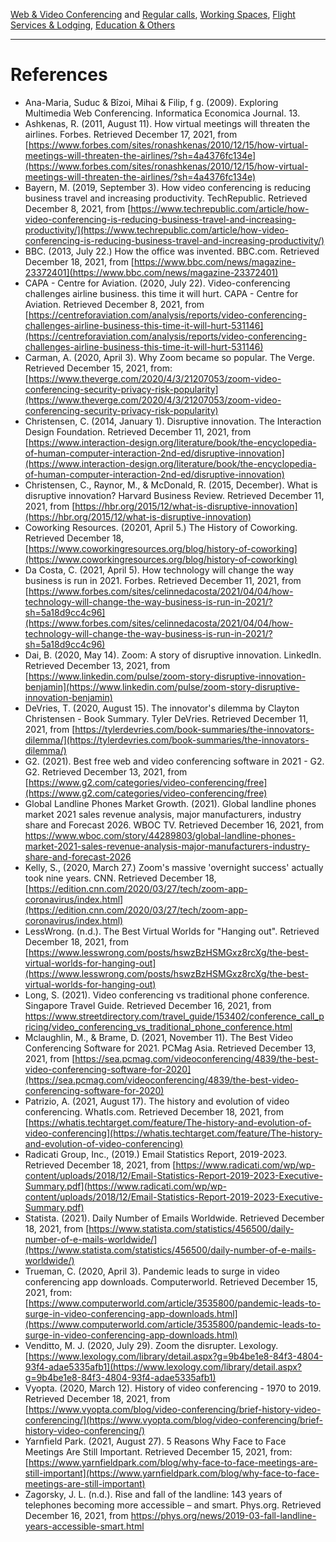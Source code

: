 [Web & Video Conferencing](index.md) and [Regular calls](second.md), [Working Spaces](third.md), [Flight Services & Lodging](fourth.md), [Education & Others](fifth.md)

---

# References

- Ana-Maria, Suduc & Bîzoi, Mihai & Filip, f g. (2009). Exploring Multimedia Web Conferencing. Informatica Economica Journal. 13.
- Ashkenas, R. (2011, August 11). How virtual meetings will threaten the airlines. Forbes. Retrieved December 17, 2021, from [https://www.forbes.com/sites/ronashkenas/2010/12/15/how-virtual-meetings-will-threaten-the-airlines/?sh=4a4376fc134e](https://www.forbes.com/sites/ronashkenas/2010/12/15/how-virtual-meetings-will-threaten-the-airlines/?sh=4a4376fc134e)
- Bayern, M. (2019, September 3). How video conferencing is reducing business travel and increasing productivity. TechRepublic. Retrieved December 8, 2021, from [https://www.techrepublic.com/article/how-video-conferencing-is-reducing-business-travel-and-increasing-productivity/](https://www.techrepublic.com/article/how-video-conferencing-is-reducing-business-travel-and-increasing-productivity/)
- BBC. (2013, July 22.) How the office was invented. BBC.com. Retrieved December 18, 2021, from [https://www.bbc.com/news/magazine-23372401](https://www.bbc.com/news/magazine-23372401)
- CAPA - Centre for Aviation. (2020, July 22). Video-conferencing challenges airline business. this time it will hurt. CAPA - Centre for Aviation. Retrieved December 8, 2021, from [https://centreforaviation.com/analysis/reports/video-conferencing-challenges-airline-business-this-time-it-will-hurt-531146](https://centreforaviation.com/analysis/reports/video-conferencing-challenges-airline-business-this-time-it-will-hurt-531146)
- Carman, A. (2020, April 3). Why Zoom became so popular. The Verge. Retrieved December 15, 2021, from:[https://www.theverge.com/2020/4/3/21207053/zoom-video-conferencing-security-privacy-risk-popularity](https://www.theverge.com/2020/4/3/21207053/zoom-video-conferencing-security-privacy-risk-popularity)
- Christensen, C. (2014, January 1). Disruptive innovation. The Interaction Design Foundation. Retrieved December 11, 2021, from [https://www.interaction-design.org/literature/book/the-encyclopedia-of-human-computer-interaction-2nd-ed/disruptive-innovation](https://www.interaction-design.org/literature/book/the-encyclopedia-of-human-computer-interaction-2nd-ed/disruptive-innovation)
- Christensen, C., Raynor, M., & McDonald, R. (2015, December). What is disruptive innovation? Harvard Business Review. Retrieved December 11, 2021, from [https://hbr.org/2015/12/what-is-disruptive-innovation](https://hbr.org/2015/12/what-is-disruptive-innovation)
- Coworking Resources. (20201, April 5.) The History of Coworking. Retrieved December 18, [https://www.coworkingresources.org/blog/history-of-coworking](https://www.coworkingresources.org/blog/history-of-coworking)
- Da Costa, C. (2021, April 5). How technology will change the way business is run in 2021. Forbes. Retrieved December 11, 2021, from [https://www.forbes.com/sites/celinnedacosta/2021/04/04/how-technology-will-change-the-way-business-is-run-in-2021/?sh=5a18d9cc4c96](https://www.forbes.com/sites/celinnedacosta/2021/04/04/how-technology-will-change-the-way-business-is-run-in-2021/?sh=5a18d9cc4c96)
- Dai, B. (2020, May 14). Zoom: A story of disruptive innovation. LinkedIn. Retrieved December 13, 2021, from [https://www.linkedin.com/pulse/zoom-story-disruptive-innovation-benjamin](https://www.linkedin.com/pulse/zoom-story-disruptive-innovation-benjamin)
- DeVries, T. (2020, August 15). The innovator's dilemma by Clayton Christensen - Book Summary. Tyler DeVries. Retrieved December 11, 2021, from [https://tylerdevries.com/book-summaries/the-innovators-dilemma/](https://tylerdevries.com/book-summaries/the-innovators-dilemma/)
- G2. (2021). Best free web and video conferencing software in 2021 - G2. G2. Retrieved December 13, 2021, from [https://www.g2.com/categories/video-conferencing/free](https://www.g2.com/categories/video-conferencing/free)
- Global Landline Phones Market Growth. (2021). Global landline phones market 2021 sales revenue analysis, major manufacturers, industry share and Forecast 2026. WBOC TV. Retrieved December 16, 2021, from https://www.wboc.com/story/44289803/global-landline-phones-market-2021-sales-revenue-analysis-major-manufacturers-industry-share-and-forecast-2026
- Kelly, S., (2020, March 27.) Zoom's massive 'overnight success' actually took nine years. CNN. Retrieved December 18, [https://edition.cnn.com/2020/03/27/tech/zoom-app-coronavirus/index.html](https://edition.cnn.com/2020/03/27/tech/zoom-app-coronavirus/index.html)
- LessWrong. (n.d.). The Best Virtual Worlds for "Hanging out". Retrieved December 18, 2021, from [https://www.lesswrong.com/posts/hswzBzHSMGxz8rcXg/the-best-virtual-worlds-for-hanging-out](https://www.lesswrong.com/posts/hswzBzHSMGxz8rcXg/the-best-virtual-worlds-for-hanging-out)
- Long, S. (2021). Video conferencing vs traditional phone conference. Singapore Travel Guide. Retrieved December 16, 2021, from https://www.streetdirectory.com/travel_guide/153402/conference_call_pricing/video_conferencing_vs_traditional_phone_conference.html
- Mclaughlin, M., & Brame, D. (2021, November 11). The Best Video Conferencing Software for 2021. PCMag Asia. Retrieved December 13, 2021, from [https://sea.pcmag.com/videoconferencing/4839/the-best-video-conferencing-software-for-2020](https://sea.pcmag.com/videoconferencing/4839/the-best-video-conferencing-software-for-2020)
- Patrizio, A. (2021, August 17). The history and evolution of video conferencing. WhatIs.com. Retrieved December 18, 2021, from [https://whatis.techtarget.com/feature/The-history-and-evolution-of-video-conferencing](https://whatis.techtarget.com/feature/The-history-and-evolution-of-video-conferencing)
- Radicati Group, Inc., (2019.) Email Statistics Report, 2019-2023. Retrieved December 18, 2021, from [https://www.radicati.com/wp/wp-content/uploads/2018/12/Email-Statistics-Report-2019-2023-Executive-Summary.pdf](https://www.radicati.com/wp/wp-content/uploads/2018/12/Email-Statistics-Report-2019-2023-Executive-Summary.pdf)
- Statista. (2021). Daily Number of Emails Worldwide. Retrieved December 18, 2021, from  [https://www.statista.com/statistics/456500/daily-number-of-e-mails-worldwide/](https://www.statista.com/statistics/456500/daily-number-of-e-mails-worldwide/)
- Trueman, C. (2020, April 3). Pandemic leads to surge in video conferencing app downloads. Computerworld. Retrieved December 15, 2021, from:
[https://www.computerworld.com/article/3535800/pandemic-leads-to-surge-in-video-conferencing-app-downloads.html](https://www.computerworld.com/article/3535800/pandemic-leads-to-surge-in-video-conferencing-app-downloads.html)
- Venditto, M. J. (2020, July 29). Zoom the disrupter. Lexology. [https://www.lexology.com/library/detail.aspx?g=9b4be1e8-84f3-4804-93f4-adae5335afb1](https://www.lexology.com/library/detail.aspx?g=9b4be1e8-84f3-4804-93f4-adae5335afb1)
- Vyopta. (2020, March 12). History of video conferencing - 1970 to 2019. Retrieved December 18, 2021, from [https://www.vyopta.com/blog/video-conferencing/brief-history-video-conferencing/](https://www.vyopta.com/blog/video-conferencing/brief-history-video-conferencing/)
- Yarnfield Park. (2021, August 27). 5 Reasons Why Face to Face Meetings Are Still Important. Retrieved December 15, 2021, from:
[https://www.yarnfieldpark.com/blog/why-face-to-face-meetings-are-still-important](https://www.yarnfieldpark.com/blog/why-face-to-face-meetings-are-still-important)
- Zagorsky, J. L. (n.d.). Rise and fall of the landline: 143 years of telephones becoming more accessible – and smart. Phys.org. Retrieved December 16, 2021, from https://phys.org/news/2019-03-fall-landline-years-accessible-smart.html




